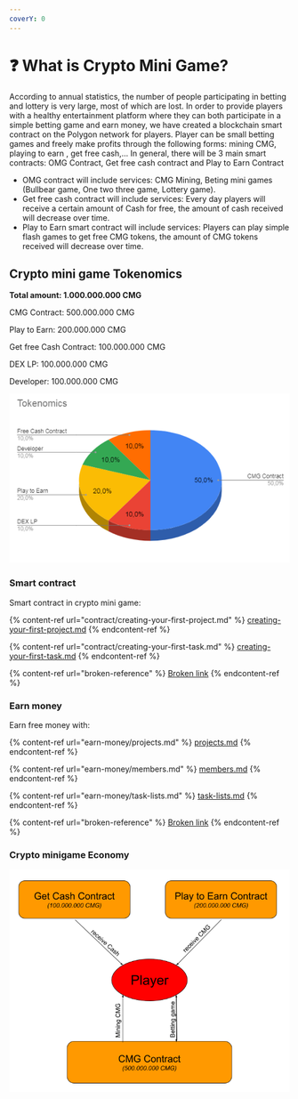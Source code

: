 ```yaml
---
coverY: 0
---
```


# ❓ What is Crypto Mini Game?



According to annual statistics, the number of people participating in betting and lottery is very large, most of which are lost. In order to provide players with a healthy entertainment platform where they can both participate in a simple betting game and earn money, we have created a blockchain smart contract on the Polygon network for players. Player can be small betting games and freely make profits through the following forms: mining CMG, playing to earn , get free cash,... In general, there will be 3 main smart contracts: OMG Contract, Get free cash contract and Play to Earn Contract

* OMG contract will include services: CMG Mining, Beting mini games (Bullbear game, One two three game, Lottery game).
* Get free cash contract will include services: Every day players will receive a certain amount of Cash for free, the amount of cash received will decrease over time.&#x20;
* Play to Earn smart contract will include services: Players can play simple flash games to get free CMG tokens, the amount of CMG tokens received will decrease over time.

## Crypto mini game Tokenomics

**Total amount: 1.000.000.000 CMG**

CMG Contract: 500.000.000 CMG

Play to Earn: 200.000.000 CMG

Get free Cash Contract: 100.000.000 CMG

DEX LP: 100.000.000 CMG

Developer: 100.000.000 CMG

![Crypto mini game Tokenomics](.gitbook/assets/OMGTokenomics.PNG)

### Smart contract

Smart contract in crypto mini game:

{% content-ref url="contract/creating-your-first-project.md" %}
[creating-your-first-project.md](contract/creating-your-first-project.md)
{% endcontent-ref %}

{% content-ref url="contract/creating-your-first-task.md" %}
[creating-your-first-task.md](contract/creating-your-first-task.md)
{% endcontent-ref %}

{% content-ref url="broken-reference" %}
[Broken link](broken-reference)
{% endcontent-ref %}

### Earn money

Earn free money with:

{% content-ref url="earn-money/projects.md" %}
[projects.md](earn-money/projects.md)
{% endcontent-ref %}

{% content-ref url="earn-money/members.md" %}
[members.md](earn-money/members.md)
{% endcontent-ref %}

{% content-ref url="earn-money/task-lists.md" %}
[task-lists.md](earn-money/task-lists.md)
{% endcontent-ref %}

{% content-ref url="broken-reference" %}
[Broken link](broken-reference)
{% endcontent-ref %}

### Crypto minigame Economy

![](<.gitbook/assets/CMG economy2.PNG>)

